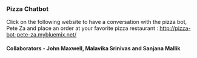 ### Pizza Chatbot
Click on the following website to have a conversation with the pizza bot, Pete Za and place an order at your favorite pizza restaurant : http://pizza-bot-pete-za.mybluemix.net/ 
#### Collaborators - John Maxwell, Malavika Srinivas and Sanjana Mallik
